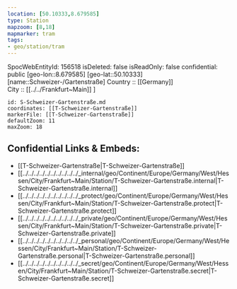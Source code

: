 ```yaml
---
location: [50.10333,8.679585] 
type: Station 
mapzoom: [8,18] 
mapmarker: tram 
tags:
- geo/station/tram
---
```

SpocWebEntityId: 156518
isDeleted: false
isReadOnly: false
confidential: public
[geo-lon::8.679585] 
[geo-lat::50.10333] 
[name::Schweizer-/Gartenstraße] 
Country :: [[Germany]]  
City :: [[../../Frankfurt~Main]] ] 


```leaflet
id: S-Schweizer-Gartenstraße.md
coordinates: [[T-Schweizer-Gartenstraße]] 
markerFile: [[T-Schweizer-Gartenstraße]] 
defaultZoom: 11 
maxZoom: 18
```


## Confidential Links & Embeds: 
- [[T-Schweizer-Gartenstraße|T-Schweizer-Gartenstraße]] 
- [[../../../../../../../../../../_internal/geo/Continent/Europe/Germany/West/Hessen/City/Frankfurt~Main/Station/T-Schweizer-Gartenstraße.internal|T-Schweizer-Gartenstraße.internal]] 
- [[../../../../../../../../../../_protect/geo/Continent/Europe/Germany/West/Hessen/City/Frankfurt~Main/Station/T-Schweizer-Gartenstraße.protect|T-Schweizer-Gartenstraße.protect]] 
- [[../../../../../../../../../../_private/geo/Continent/Europe/Germany/West/Hessen/City/Frankfurt~Main/Station/T-Schweizer-Gartenstraße.private|T-Schweizer-Gartenstraße.private]] 
- [[../../../../../../../../../../_personal/geo/Continent/Europe/Germany/West/Hessen/City/Frankfurt~Main/Station/T-Schweizer-Gartenstraße.personal|T-Schweizer-Gartenstraße.personal]] 
- [[../../../../../../../../../../_secret/geo/Continent/Europe/Germany/West/Hessen/City/Frankfurt~Main/Station/T-Schweizer-Gartenstraße.secret|T-Schweizer-Gartenstraße.secret]] 
